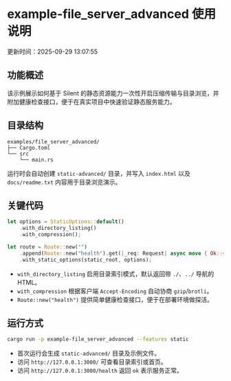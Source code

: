 # example-file_server_advanced 使用说明

更新时间：2025-09-29 13:07:55

## 功能概述

该示例展示如何基于 Silent 的静态资源能力一次性开启压缩传输与目录浏览，并附加健康检查接口，便于在真实项目中快速验证静态服务能力。

## 目录结构

```text
examples/file_server_advanced/
├── Cargo.toml
└── src
    └── main.rs
```

运行时会自动创建 `static-advanced/` 目录，并写入 `index.html` 以及 `docs/readme.txt` 内容用于目录浏览演示。

## 关键代码

```rust
let options = StaticOptions::default()
    .with_directory_listing()
    .with_compression();

let route = Route::new("")
    .append(Route::new("health").get(|_req: Request| async move { Ok::<_, SilentError>("ok") }))
    .with_static_options(static_root, options);
```

- `with_directory_listing` 启用目录索引模式，默认返回带 `./`、`../` 导航的 HTML。
- `with_compression` 根据客户端 `Accept-Encoding` 自动协商 `gzip`/`brotli`。
- `Route::new("health")` 提供简单健康检查接口，便于在部署环境做探活。

## 运行方式

```bash
cargo run -p example-file_server_advanced --features static
```

- 首次运行会生成 `static-advanced/` 目录及示例文件。
- 访问 `http://127.0.0.1:3000/` 可查看目录索引或首页。
- 访问 `http://127.0.0.1:3000/health` 返回 `ok` 表示服务正常。
